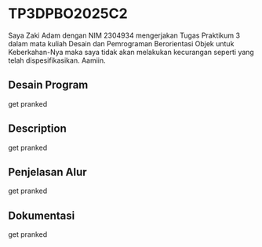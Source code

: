 # TP3DPBO2025C2
Saya Zaki Adam dengan NIM 2304934 mengerjakan Tugas Praktikum 3 dalam mata kuliah Desain dan Pemrograman Berorientasi Objek untuk Keberkahan-Nya maka saya tidak akan melakukan kecurangan seperti yang telah dispesifikasikan. Aamiin.

## Desain Program
get pranked
## Description
get pranked
## Penjelasan Alur
get pranked
## Dokumentasi
get pranked
